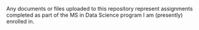 Any documents or files uploaded to this repository represent assignments completed as part of the MS in Data Science program I am (presently) enrolled in.
